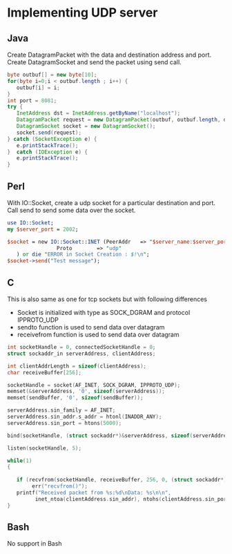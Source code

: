 # Implementing UDP server 

## Java
Create DatagramPacket with the data and destination address and port. Create DatagramSocket and send the packet using send call.

```java
byte outbuf[] = new byte[10];
for(byte i=0;i < outbuf.length ; i++) {
   outbuf[i] = i;
}
int port = 8081;
try {
   InetAddress dst = InetAddress.getByName("localhost");
   DatagramPacket request = new DatagramPacket(outbuf, outbuf.length, dst, port);
   DatagramSocket socket = new DatagramSocket();
   socket.send(request);
} catch (SocketException e) {
   e.printStackTrace();
}  catch (IOException e) {
   e.printStackTrace();
}
```

## Perl

With IO::Socket, create a udp socket for a particular destination and port. Call send to send some data over the socket.

```perl
use IO::Socket;
my $server_port = 2002;

$socket = new IO::Socket::INET (PeerAddr   => "$server_name:$server_port",
				Proto        => "udp"
   ) or die "ERROR in Socket Creation : $!\n";
$socket->send("Test message");
```

## C

This is also same as one for tcp sockets but with following differences
- Socket is initialized with type as SOCK_DGRAM and protocol IPPROTO_UDP
- sendto function is used to send data over datagram
- receivefrom function is used to send data over datagram

```c
int socketHandle = 0, connectedSocketHandle = 0;
struct sockaddr_in serverAddress, clientAddress; 

int clientAddrLength = sizeof(clientAddress);
char receiveBuffer[256];

socketHandle = socket(AF_INET, SOCK_DGRAM, IPPROTO_UDP);
memset(&serverAddress, '0', sizeof(serverAddress));
memset(sendBuffer, '0', sizeof(sendBuffer)); 

serverAddress.sin_family = AF_INET;
serverAddress.sin_addr.s_addr = htonl(INADDR_ANY);
serverAddress.sin_port = htons(5000); 

bind(socketHandle, (struct sockaddr*)&serverAddress, sizeof(serverAddress)); 

listen(socketHandle, 5); 

while(1)
{
        
   if (recvfrom(socketHandle, receiveBuffer, 256, 0, (struct sockaddr*)&clientAddress, &clientAddrLength)==-1)
	    err("recvfrom()");
   printf("Received packet from %s:%d\nData: %s\n\n",
	     inet_ntoa(clientAddress.sin_addr), ntohs(clientAddress.sin_port), receiveBuffer);
}
```

## Bash

No support in Bash
